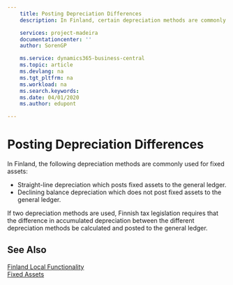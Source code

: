 ```yaml
---
    title: Posting Depreciation Differences
    description: In Finland, certain depreciation methods are commonly used for fixed assets.

    services: project-madeira 
    documentationcenter: ''
    author: SorenGP

    ms.service: dynamics365-business-central
    ms.topic: article
    ms.devlang: na
    ms.tgt_pltfrm: na
    ms.workload: na
    ms.search.keywords:
    ms.date: 04/01/2020
    ms.author: edupont

---
```

# Posting Depreciation Differences
In Finland, the following depreciation methods are commonly used for fixed assets:  

- Straight-line depreciation which posts fixed assets to the general ledger.  
- Declining balance depreciation which does not post fixed assets to the general ledger.  

If two depreciation methods are used, Finnish tax legislation requires that the difference in accumulated depreciation between the different depreciation methods be calculated and posted to the general ledger.  

## See Also  
[Finland Local Functionality](finland-local-functionality.md)  
[Fixed Assets](../../fa-manage.md)   
